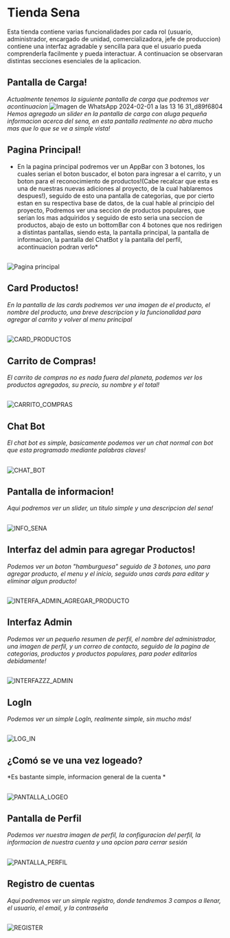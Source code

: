 # Tienda Sena

Esta tienda contiene varias funcionalidades por cada rol (usuario, administrador, encargado de unidad, comercializadora, jefe de produccion) contiene una interfaz agradable y sencilla para que el usuario pueda comprenderla facilmente y pueda interactuar. A continuacion se observaran distintas secciones esenciales de la aplicacion.



## Pantalla de Carga!
*Actualmente tenemos la siguiente pantalla de carga que podremos ver acontinuacion*
![Imagen de WhatsApp 2024-02-01 a las 13 16 31_d89f6804](https://github.com/JuanDaniel1/ProyectoFinalGitSena/assets/110691487/4273aec6-256c-47a9-9c51-826c23cd6870)
*Hemos agregado un slider en la pantalla de carga con aluga pequeña informacion acerca del sena, en esta pantalla realmente no abra mucho mas que lo que se ve a simple vista!*

##
## Pagina Principal!
* En la pagina principal podremos ver un AppBar con 3 botones, los cuales serian el boton buscador, el boton para ingresar a el carrito, y un boton para el reconocimiento de productos!(Cabe recalcar que esta es una de nuestras nuevas adiciones al proyecto, de la cual hablaremos despues!), seguido de esto una pantalla de categorias, que por cierto estan en su respectiva base de datos, de la cual hable al principio del proyecto, Podremos ver una seccion de productos populares, que serian los mas adquiridos y seguido de esto seria una seccion de productos, abajo de esto un bottomBar con 4 botones que nos redirigen a distintas pantallas, siendo esta, la pantalla principal, la pantalla de informacion, la pantalla del ChatBot y la pantalla del perfil, acontinuacion podran verlo*

##
![Pagina principal](https://github.com/JuanDaniel1/ProyectoFinalGitSena/assets/110691487/fdf8e714-4101-49de-a53e-d98f3a0d2789)

##
## Card Productos!
*En la pantalla de las cards podremos ver una imagen de el producto, el nombre del producto, una breve descripcion y la funcionalidad para agregar al carrito y volver al menu principal*
##

![CARD_PRODUCTOS](https://github.com/JuanDaniel1/ProyectoFinalGitSena/assets/110691487/5b3d9948-732b-48fb-a6ab-f15ce10898d0)


##
## Carrito de Compras!
*El carrito de compras no es nada fuera del planeta, podemos ver los productos agregados, su precio, su nombre y el total!*
##
![CARRITO_COMPRAS](https://github.com/JuanDaniel1/ProyectoFinalGitSena/assets/110691487/fc1e373b-ef7c-49e2-9586-e506f137428e)
##

## Chat Bot
*El chat bot es simple, basicamente podemos ver un chat normal con bot que esta programado mediante palabras claves!*
##
![CHAT_BOT](https://github.com/JuanDaniel1/ProyectoFinalGitSena/assets/110691487/97b07030-1a11-4e01-97f0-8884532dcb63)
##
## Pantalla de informacion!
*Aqui podremos ver un slider, un titulo simple y una descripcion del sena!*
##
![INFO_SENA](https://github.com/JuanDaniel1/ProyectoFinalGitSena/assets/110691487/355a9d4b-bec2-472e-83ed-80cfd52f162f)
##
## Interfaz del admin para agregar Productos!
*Podemos ver un boton "hamburguesa" seguido de 3 botones, uno para agregar producto, el menu y el inicio, seguido unas cards para editar y eliminar algun producto!*
##
![INTERFA_ADMIN_AGREGAR_PRODUCTO](https://github.com/JuanDaniel1/ProyectoFinalGitSena/assets/110691487/e5a89d34-e3e9-4f58-a4e4-d6f6e683ea1a)
##
## Interfaz Admin
*Podemos ver un pequeño resumen de perfil, el nombre del administrador, una imagen de perfil, y un correo de contacto, seguido de la pagina de categorias, productos y productos populares, para poder editarlos debidamente!*
##
![INTERFAZZZ_ADMIN](https://github.com/JuanDaniel1/ProyectoFinalGitSena/assets/110691487/8f6cbd1c-9eff-440b-aeab-74e016887c1d)
##
## LogIn
*Podemos ver un simple LogIn, realmente simple, sin mucho más!*
##
![LOG_IN](https://github.com/JuanDaniel1/ProyectoFinalGitSena/assets/110691487/64059ff1-bd64-4ee0-a55c-aadde42d2e9f)
##
## ¿Comó se ve una vez logeado?
*Es bastante simple, informacion general de la cuenta *
##
![PANTALLA_LOGEO](https://github.com/JuanDaniel1/ProyectoFinalGitSena/assets/110691487/c40a9e12-fe24-43e4-98c4-aa4f8b52aaf7)
##
## Pantalla de Perfil 
*Podemos ver nuestra imagen de perfil, la configuracion del perfil, la informacion de nuestra cuenta y una opcion para cerrar sesión*
##
![PANTALLA_PERFIL](https://github.com/JuanDaniel1/ProyectoFinalGitSena/assets/110691487/a35a6216-770e-495d-b632-4c5850f8e2ab)
##
## Registro de cuentas
*Aqui podremos ver un simple registro, donde tendremos 3 campos a llenar, el usuario, el email, y la contraseña*
##
![REGISTER](https://github.com/JuanDaniel1/ProyectoFinalGitSena/assets/110691487/b3714ddc-9dca-4ce5-826b-19762647642f)
##

